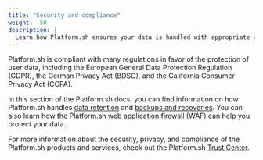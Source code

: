 ```yaml
---
title: "Security and compliance"
weight: -50
description: |
  Learn how Platform.sh ensures your data is handled with appropriate care and according to industry standards.
---
```


Platform.sh is compliant with many regulations in favor of the protection of user data,
including the European General Data Protection Regulation (GDPR),
the German Privacy Act (BDSG),
and the California Consumer Privacy Act (CCPA).

In this section of the Platform.sh docs,
you can find information on how Platform.sh handles [data retention](./data-retention.md)
and [backups and recoveries](./backups.md).
You can also learn how the Platform.sh [web application firewall (WAF)](./web-application-firewall/waf.md)
can help you protect your data.

For more information about the security, privacy,
and compliance of the Platform.sh products and services,
check out the Platform.sh [Trust Center](https://platform.sh/trust-center/).